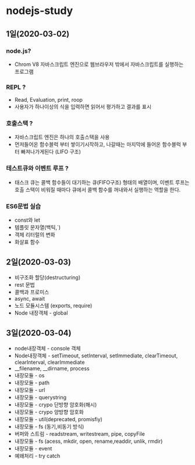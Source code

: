 # nodejs-study

## 1일(2020-03-02)

### node.js?

- Chrom V8 자바스크립트 엔진으로 웹브라우저 밖에서 자바스크립트를 실행하는 프로그램

### REPL ?

- Read, Evaluation, print, roop
- 사용자가 하나이상의 식을 입력하면 읽어서 평가하고 결과를 표시

### 호출스택 ?

- 자바스크립트 엔진은 하나의 호출스택을 사용
- 먼저들어온 함수블럭 부터 쌓이기시작하고, 나갈때는 마지막에 들어온 함수블럭 부터 빠져나가게된다 (LIFO 구조)

### 테스트큐와 이벤트 루프 ?

- 태스크 큐는 콜백 함수들이 대기하는 큐(FIFO구조) 형태의 배열이며, 이벤트 루프는 호출 스택이 비워질 때마다 큐에서 콜백 함수를 꺼내와서 실행하는 역할을 한다.

### ES6문법 실습

- const와 let
- 템플릿 문자열(백틱,`)
- 객체 리터럴의 변화
- 화살표 함수

## 2일(2020-03-03)

- 비구조화 할당(destructuring)
- rest 문법
- 콜백과 프로미스
- async, await
- 노드 모듈시스템 (exports, require)
- Node 내장객체 - global

## 3일(2020-03-04)

- node내장객체 - console 객체
- Node내장객체 - setTimeout, setInterval, setImmediate, clearTimeout, clearInterval, clearImmediate
- __filename, __dirname, process
- 내장모듈 - os
- 내장모듈 - path
- 내장모듈 - url
- 내장모듈 - querystring
- 내장모듈 - crypo 단방향 암호화(해시)
- 내장모듈 - crypo 양방향 암호화
- 내장모듈 - util(deprecated, promisfiy)
- 내장모듈 - fs (동기,비동기 방식)
- 버퍼와 스트림 - readstream, writestream, pipe, copyFile
- 내장모듈 - fs (acess, mkdir, open, rename,readdir, unlik, rmdir)
- 내장모듈 - event
- 예왜처리 - try catch
